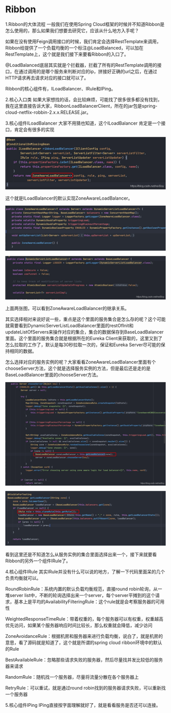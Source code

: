 # Ribbon

1.Ribbon的大体流程
一般我们在使用Spring Cloud框架的时候并不知道Ribbon是怎么使用的，那么如果我们想要去研究它，应该从什么地方入手呢？

如果在没有使用Feign调用接口的时候，我们肯定会选择RestTemplate来调用，Ribbon给提供了一个负载均衡的一个标注@LoadBalanced，可以加在RestTemplate上，这个就是我们接下来要看Ribbon的入口了。

@LoadBalanced底层其实就是个拦截器，拦截了所有的RestTemplate调用的接口，在通过调用的是哪个服务来判断对应的ip，拼接好正确的url之后，在通过HTTP请求再去请求对应的接口就可以了。

Ribbon的核心组件有，ILoadBalancer、IRule和IPing。

2.核心入口类
如果大家想找的话，会比较麻烦，可能找了很多很多都没有找到，我在这里直接告诉大家，RibbonLoadBalancerClient，所在的jar包是spring-cloud-netflix-robbin-2.x.x.RELEASE.jar。

3.核心组件ILoadBalancer
大家不用猜也知道，这个ILoadBalancer 肯定是一个接口，肯定会有很多的实现

![](https://raw.githubusercontent.com/yuluofengchuiqu/Ribbon/main/img/20210126194829782.png)

这个就是ILoadBalancer的默认实现ZoneAwareLoadBalancer。

![](https://raw.githubusercontent.com/yuluofengchuiqu/Ribbon/main/img/99247780566a698b545f143daba45ad7.png)

![](https://raw.githubusercontent.com/yuluofengchuiqu/Ribbon/main/img/20210126194858493.png)

上面两张图，可以看到ZoneAwareLoadBalancer的继承关系。

其实选择相对来说好说一些，重点是这个里面的服务集合是怎么存的呢？这个可能就需要看到DynamicServerListLoadBalancer里面的restOfInit和updateListOfServers来操作对应的集合，集合的数据保存到BaseLoadBalancer里面。这个里面的服务集合就是根据所在的Eureka Client来获取的，这里又到了怎么拉取的工作了，默认是每30秒拉取一次的，保证和Eureka Server尽可能的保持相同的数据。

怎么选择对应的服务实例的呢？大家看看ZoneAwareLoadBalancer里面有个chooseServer方法，这个就是选择服务实例的方法，但是最后还是走的是BaseLoadBalancer里面的chooseServer方法。

![](https://raw.githubusercontent.com/yuluofengchuiqu/Ribbon/main/img/20210126194936507.png)

![](https://raw.githubusercontent.com/yuluofengchuiqu/Ribbon/main/img/17d8b2166030c7694c5f3421b906c90a.png)

看到这里还是不知道怎么从服务实例的集合里面选择出来一个，接下来就要看Ribbon的另外一个组件IRule了。

4.核心组件IRule
其实IRule并没有什么可以说的地方，了解一下代码里面呆的几个负责均衡就可以。

RoundRobinRule：系统内置的默认负载均衡规范，直接round robin轮询，从一堆server list中，不断的轮询选择出来一个server，每个server平摊到的这个请求，基本上是平均的AvailabilityFilteringRule：这个rule就是会考察服务器的可用性

WeightedResponseTimeRule：带着权重的，每个服务器可以有权重，权重越高优先访问，如果某个服务器响应时间比较长，那么权重就会降低，减少访问

ZoneAvoidanceRule：根据机房和服务器来进行负载均衡，说白了，就是机房的意思，看了源码就是知道了，这个就是所谓的spring cloud ribbon环境中的默认的Rule

BestAvailableRule：忽略那些请求失败的服务器，然后尽量找并发比较低的服务器来请求

RandomRule：随机找一个服务器，尽量将流量分散在各个服务器上

RetryRule：可以重试，就是通过round robin找到的服务器请求失败，可以重新找一个服务器

5.核心组件IPing
IPing直接按字面理解就好了，就是看看服务是否还可以连接。